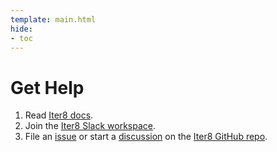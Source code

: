 ```yaml
---
template: main.html
hide:
- toc
---
```


# Get Help

1. Read [Iter8 docs](https://iter8.tools).
2. Join the [Iter8 Slack workspace](https://join.slack.com/t/iter8-tools/shared_invite/zt-awl2se8i-L0pZCpuHntpPejxzLicbmw).
3. File an [issue](https://github.com/iter8-tools/iter8/issues) or start a [discussion](https://github.com/iter8-tools/iter8/discussions) on the [Iter8 GitHub repo](https://github.com/iter8-tools/iter8).